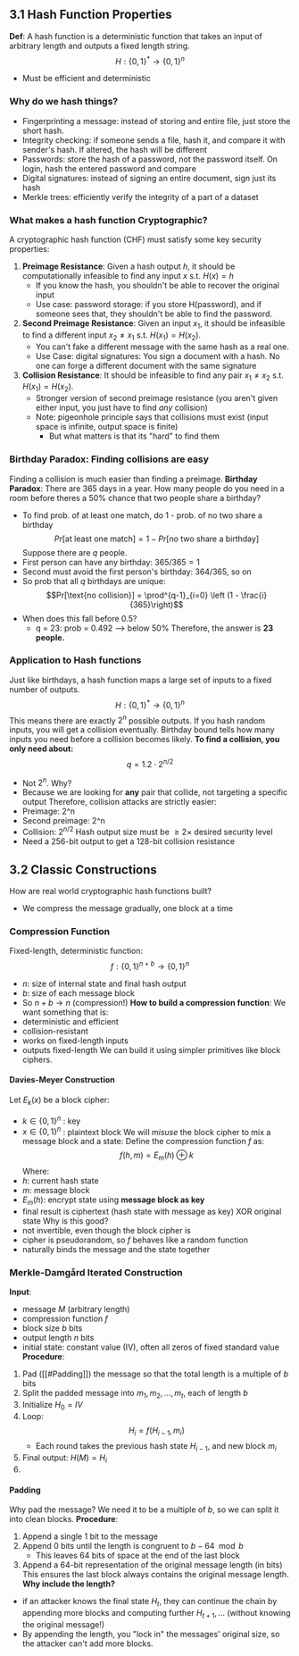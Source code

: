 ## 3.1 Hash Function Properties
**Def**: A hash function is a deterministic function that takes an input of arbitrary length and outputs a fixed length string.
$$H: \{0,1\}^* \rightarrow \{0,1\}^n$$
- Must be efficient and deterministic
### Why do we hash things?
- Fingerprinting a message: instead of storing and entire file, just store the short hash.
- Integrity checking: if someone sends a file, hash it, and compare it with sender's hash. If altered, the hash will be different
- Passwords: store the hash of a password, not the password itself. On login, hash the entered password and compare
- Digital signatures: instead of signing an entire document, sign just its hash
- Merkle trees: efficiently verify the integrity of a part of a dataset
### What makes a hash function Cryptographic?
A cryptographic hash function (CHF) must satisfy some key security properties:
1. **Preimage Resistance**: Given a hash output $h$, it should be computationally infeasible to find any input $x$ s.t. $H(x) = h$
	- If you know the hash, you shouldn't be able to recover the original input
	- Use case: password storage: if you store H(password), and if someone sees that, they shouldn't be able to find the password.
2. **Second Preimage Resistance**: Given an input $x_1$, it should be infeasible to find a different input $x_2 \neq x_1$ s.t. $H(x_1) = H(x_2)$.
	- You can't fake a different message with the same hash as a real one.
	- Use Case: digital signatures: You sign a document with a hash. No one can forge a different document with the same signature
3. **Collision Resistance**: It should be infeasible to find any pair $x_1 \neq x_2$ s.t. $H(x_1) = H(x_2)$.
	- Stronger version of second preimage resistance (you aren't given either input, you just have to find *any* collision)
	- Note: pigeonhole principle says that collisions must exist (input space is infinite, output space is finite)
		- But what matters is that its "hard" to find them
### Birthday Paradox: Finding collisions are easy
Finding a collision is much easier than finding a preimage.
**Birthday Paradox**: There are 365 days in a year. How many people do you need in a room before theres a 50% chance that two people share a birthday?
- To find prob. of at least one match, do 1 - prob. of no two share a birthday
$$Pr[\text{at least one match}] = 1 - Pr[\text{no two share a birthday}]$$
Suppose there are $q$ people.
- First person can have any birthday: $365/365 = 1$
- Second must avoid the first person's birthday: $364/365$, so on
- So prob that all $q$ birthdays are unique:$$Pr[\text{no collision}] = \prod^{q-1}_{i=0} \left (1 - \frac{i}{365}\right)$$
- When does this fall before 0.5?
	- q = 23: prob = 0.492 --> below 50%
Therefore, the answer is **23 people.** 
### Application to Hash functions
Just like birthdays, a hash function maps a large set of inputs to a fixed number of outputs.
$$H: \{0,1\}^* \rightarrow \{0,1\}^n$$
This means there are exactly $2^n$ possible outputs.
If you hash random inputs, you will get a collision eventually. Birthday bound tells how many inputs you need before a collision becomes likely.
**To find a collision, you only need about:**
$$q = 1.2 \cdot 2^{n/2}$$
- Not $2^n$. Why?
- Because we are looking for **any** pair that collide, not targeting a specific output
Therefore, collision attacks are strictly easier:
- Preimage: 2^n
- Second preimage: 2^n
- Collision: $2^{n/2}$
Hash output size must be $\geq 2 \times$ desired security level
- Need a 256-bit output to get a 128-bit collision resistance
## 3.2 Classic Constructions
How are real world cryptographic hash functions built?
- We compress the message gradually, one block at a time
### Compression Function
Fixed-length, deterministic function:
$$f: \{0,1\}^{n+b} \rightarrow \{0,1\}^n$$
- $n$: size of internal state and final hash output 
- $b$: size of each message block
- So $n+b \rightarrow n$ (compression!)
**How to build a compression function**:
We want something that is:
- deterministic and efficient
- collision-resistant
- works on fixed-length inputs
- outputs fixed-length
We can build it using simpler primitives like block ciphers.
#### Davies-Meyer Construction
Let $E_k(x)$ be a block cipher:
- $k \in \{0,1\}^n$ : key
- $x \in \{0,1\}^n$ : plaintext block
We will *misuse* the block cipher to mix a message block and a state:
Define the compression function $f$ as:
$$f(h,m) = E_m(h) \oplus k$$
Where:
- $h$: current hash state
- $m$: message block
- $E_m(h)$: encrypt state using **message block as key**
- final result is ciphertext (hash state with message as key) XOR original state
Why is this good?
- not invertible, even though the block cipher is
- cipher is pseudorandom, so $f$ behaves like a random function
- naturally binds the message and the state together 
### Merkle-Damgård Iterated Construction
**Input**:
- message $M$ (arbitrary length)
- compression function $f$
- block size $b$ bits
- output length $n$ bits
- initial state: constant value (IV), often all zeros of fixed standard value
**Procedure**:
1. Pad ([[#Padding]]) the message so that the total length is a multiple of $b$ bits
2. Split the padded message into $m_1, m_2, ..., m_t$, each of length $b$
3. Initialize $H_0 = IV$
4. Loop:
$$H_i = f(H_{i-1}, m_i)$$
	- Each round takes the previous hash state $H_{i-1}$, and new block $m_i$
5. Final output: $H(M) = H_i$
6. 
#### Padding
Why pad the message? We need it to be a multiple of $b$, so we can split it into clean blocks.
**Procedure**:
1. Append a single $1$ bit to the message
2. Append $0$ bits until the length is congruent to $b-64 \mod b$
	- This leaves 64 bits of space at the end of the last block
3. Append a 64-bit representation of the original message length (in bits)
This ensures the last block always contains the original message length.
**Why include the length?**
- if an attacker knows the final state $H_t$, they can continue the chain by appending more blocks and computing further $H_{t+1}, ...$ (without knowing the original message!)
- By appending the length, you "lock in" the messages' original size, so the attacker can't add more blocks. 
